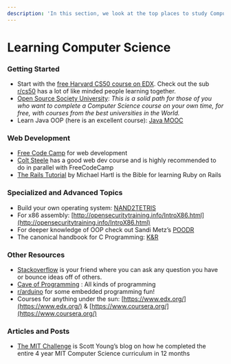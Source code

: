 ```yaml
---
description: 'In this section, we look at the top places to study Computer Science online'
---
```


# Learning Computer Science

### Getting Started

* Start with the [free Harvard CS50 course on EDX](https://www.edx.org/course/cs50s-introduction-to-computer-science). Check out the sub [r/cs50](https://www.reddit.com/r/cs50) has a lot of like minded people learning together.
* [Open Source Society University](https://github.com/open-source-society/computer-science): _This is a solid path for those of you who want to complete a Computer Science course on your own time, for free, with courses from the best universities in the World._
* Learn Java OOP \(here is an excellent course\): [Java MOOC](https://java-programming.mooc.fi/)

### Web Development

* [Free Code Camp](https://www.freecodecamp.com/) for web development
* [Colt Steele](https://www.udemy.com/the-web-developer-bootcamp/) has a good web dev course and is highly recommended to do in parallel with FreeCodeCamp
* [The Rails Tutorial](https://www.railstutorial.org/) by Michael Hartl is the Bible for learning Ruby on Rails

### Specialized and Advanced Topics

* Build your own operating system: [NAND2TETRIS](http://www.nand2tetris.org/)
* For x86 assembly: [http://opensecuritytraining.info/IntroX86.html](http://opensecuritytraining.info/IntroX86.html)
* For deeper knowledge of OOP check out Sandi Metz’s [POODR](http://www.poodr.com/)
* The canonical handbook for C Programming: [K&R](https://www.amazon.com/Programming-Language-2nd-Brian-Kernighan/dp/0131103628)

### Other Resources

* [Stackoverflow](http://stackoverflow.com/) is your friend where you can ask any question you have or bounce ideas off of others.
* [Cave of Programming](https://www.caveofprogramming.com/) : All kinds of programming
* [r/arduino](https://www.reddit.com/r/arduino) for some embedded programming fun!
* Courses for anything under the sun: [https://www.edx.org/](https://www.edx.org/) & [https://www.coursera.org/](https://www.coursera.org/)

### Articles and Posts

* [The MIT Challenge](https://www.scotthyoung.com/blog/myprojects/mit-challenge-2/) is Scott Young’s blog on how he completed the entire 4 year MIT Computer Science curriculum in 12 months



